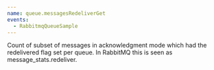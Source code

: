 ```yaml
---
name: queue.messagesRedeliverGet
events:
  - RabbitmqQueueSample
---
```


Count of subset of messages in acknowledgment mode which had the redelivered flag set per queue. In RabbitMQ this is seen as message\_stats.redeliver.